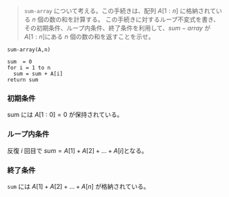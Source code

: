 <!--
<script type="text/javascript" async
  src="https://cdnjs.cloudflare.com/ajax/libs/mathjax/2.7.7/MathJax.js?config=TeX-MML-AM_CHTML">
</script>
-->
> `sum-array` について考える。この手続きは、配列 $A[1:n]$ に格納されている $n$ 個の数の和を計算する。
> この手続きに対するループ不変式を書き、その初期条件、ループ内条件、終了条件を利用して、$sum-array$ が $A[1:n]$にある $n$ 個の数の和を返すことを示せ。

```
sum-array(A,n)

sum  = 0
for i = 1 to n
  sum = sum + A[i]
return sum
```

### 初期条件
sum には $A[1:0] = 0$ が保持されている。

### ループ内条件
反復 $i$ 回目で $sum = A[1] + A[2] + \ldots + A[i]$となる。

### 終了条件 
`sum` には $A[1] + A[2] + \ldots + A[n]$ が格納されている。

